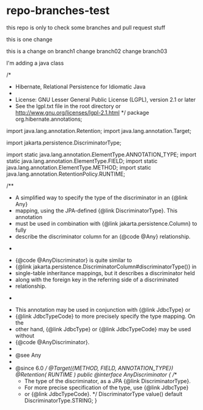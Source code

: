 # repo-branches-test
this repo is only to check some branches and pull request stuff


this is one change


this is a change on branch1
change branch02
change branch03



I'm adding a java class 


/*
 * Hibernate, Relational Persistence for Idiomatic Java
 *
 * License: GNU Lesser General Public License (LGPL), version 2.1 or later
 * See the lgpl.txt file in the root directory or http://www.gnu.org/licenses/lgpl-2.1.html
 */
package org.hibernate.annotations;

import java.lang.annotation.Retention;
import java.lang.annotation.Target;

import jakarta.persistence.DiscriminatorType;

import static java.lang.annotation.ElementType.ANNOTATION_TYPE;
import static java.lang.annotation.ElementType.FIELD;
import static java.lang.annotation.ElementType.METHOD;
import static java.lang.annotation.RetentionPolicy.RUNTIME;

/**
 * A simplified way to specify the type of the discriminator in an {@link Any}
 * mapping, using the JPA-defined {@link DiscriminatorType}. This annotation
 * must be used in combination with {@link jakarta.persistence.Column} to fully
 * describe the discriminator column for an {@code @Any} relationship.
 * <p>
 * {@code @AnyDiscriminator} is quite similar to
 * {@link jakarta.persistence.DiscriminatorColumn#discriminatorType()} in
 * single-table inheritance mappings, but it describes a discriminator held
 * along with the foreign key in the referring side of a discriminated
 * relationship.
 * <p>
 * This annotation may be used in conjunction with {@link JdbcType} or
 * {@link JdbcTypeCode} to more precisely specify the type mapping. On the
 * other hand, {@link JdbcType} or {@link JdbcTypeCode} may be used without
 * {@code @AnyDiscriminator}.
 *
 * @see Any
 *
 * @since 6.0
 */
@Target({METHOD, FIELD, ANNOTATION_TYPE})
@Retention( RUNTIME )
public @interface AnyDiscriminator {
	/**
	 * The type of the discriminator, as a JPA {@link DiscriminatorType}.
	 * For more precise specification of the type, use {@link JdbcType}
	 * or {@link JdbcTypeCode}.
	 */
	DiscriminatorType value() default DiscriminatorType.STRING;
}
